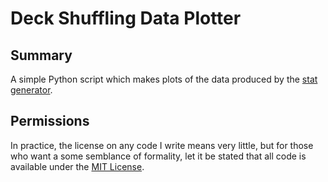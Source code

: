 Deck Shuffling Data Plotter
===========================


Summary
-------

A simple Python script which makes plots of the data produced by the [stat generator](https://github.com/tomdodd4598/Shuffle-Stats).


Permissions
-----------

In practice, the license on any code I write means very little, but for those who want a some semblance of formality, let it be stated that all code is available under the [MIT License](https://github.com/tomdodd4598/shuffle-plots/blob/main/LICENSE.md).